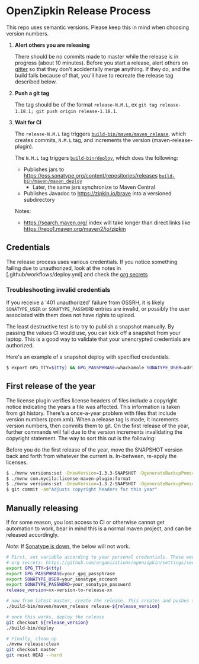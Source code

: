 # OpenZipkin Release Process

This repo uses semantic versions. Please keep this in mind when choosing version numbers.

1. **Alert others you are releasing**

   There should be no commits made to master while the release is in progress (about 10 minutes). Before you start
   a release, alert others on [gitter](https://gitter.im/openzipkin/zipkin) so that they don't accidentally merge
   anything. If they do, and the build fails because of that, you'll have to recreate the release tag described below.

1. **Push a git tag**

   The tag should be of the format `release-N.M.L`, ex `git tag release-1.18.1; git push origin release-1.18.1`.

1. **Wait for CI**

   The `release-N.M.L` tag triggers [`build-bin/maven/maven_release`](build-bin/maven/maven_release),
   which creates commits, `N.M.L` tag, and increments the version (maven-release-plugin).

   The `N.M.L` tag triggers [`build-bin/deploy`](build-bin/deploy), which does the following:
     * Publishes jars to https://oss.sonatype.org/content/repositories/releases [`build-bin/maven/maven_deploy`](build-bin/maven/maven_deploy)
       * Later, the same jars synchronize to Maven Central
     * Publishes Javadoc to https://zipkin.io/brave into a versioned subdirectory

   Notes:
     * https://search.maven.org/ index will take longer than direct links like https://repo1.maven.org/maven2/io/zipkin

## Credentials

The release process uses various credentials. If you notice something failing due to unauthorized,
look at the notes in [.github/workflows/deploy.yml] and check the [org secrets](https://github.com/organizations/openzipkin/settings/secrets/actions)

### Troubleshooting invalid credentials

If you receive a '401 unauthorized' failure from OSSRH, it is likely
`SONATYPE_USER` or `SONATYPE_PASSWORD` entries are invalid, or possibly the
user associated with them does not have rights to upload.

The least destructive test is to try to publish a snapshot manually. By passing
the values CI would use, you can kick off a snapshot from your laptop. This
is a good way to validate that your unencrypted credentials are authorized.

Here's an example of a snapshot deploy with specified credentials.
```bash
$ export GPG_TTY=$(tty) && GPG_PASSPHRASE=whackamole SONATYPE_USER=adrianmole SONATYPE_PASSWORD=ed6f20bde9123bbb2312b221 build-bin/build-bin/maven/maven_deploy
```

## First release of the year

The license plugin verifies license headers of files include a copyright notice indicating the years a file was affected.
This information is taken from git history. There's a once-a-year problem with files that include version numbers (pom.xml).
When a release tag is made, it increments version numbers, then commits them to git. On the first release of the year,
further commands will fail due to the version increments invalidating the copyright statement. The way to sort this out is
the following:

Before you do the first release of the year, move the SNAPSHOT version back and forth from whatever the current is.
In-between, re-apply the licenses.
```bash
$ ./mvnw versions:set -DnewVersion=1.3.3-SNAPSHOT -DgenerateBackupPoms=false
$ ./mvnw com.mycila:license-maven-plugin:format
$ ./mvnw versions:set -DnewVersion=1.3.2-SNAPSHOT -DgenerateBackupPoms=false
$ git commit -am"Adjusts copyright headers for this year"
```

## Manually releasing

If for some reason, you lost access to CI or otherwise cannot get automation to work, bear in mind
this is a normal maven project, and can be released accordingly.

*Note:* If [Sonatype is down](https://status.sonatype.com/), the below will not work.

```bash
# First, set variable according to your personal credentials. These would normally be assigned as
# org secrets: https://github.com/organizations/openzipkin/settings/secrets/actions
export GPG_TTY=$(tty)
export GPG_PASSPHRASE=your_gpg_passphrase
export SONATYPE_USER=your_sonatype_account
export SONATYPE_PASSWORD=your_sonatype_password
release_version=xx-version-to-release-xx

# now from latest master, create the release. This creates and pushes the N.M.L tag
./build-bin/maven/maven_release release-${release_version}

# once this works, deploy the release
git checkout ${release_version}
./build-bin/deploy

# Finally, clean up
./mvnw release:clean
git checkout master
git reset HEAD --hard
```
